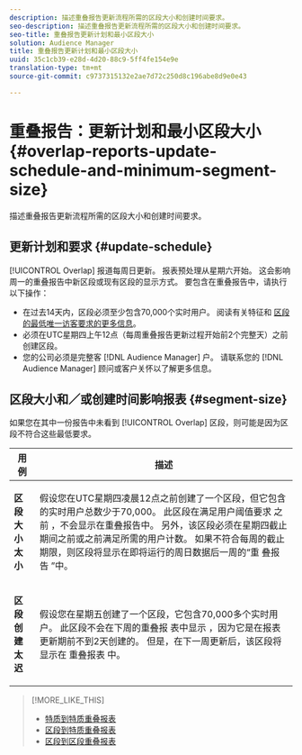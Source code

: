 ```yaml
---
description: 描述重叠报告更新流程所需的区段大小和创建时间要求。
seo-description: 描述重叠报告更新流程所需的区段大小和创建时间要求。
seo-title: 重叠报告更新计划和最小区段大小
solution: Audience Manager
title: 重叠报告更新计划和最小区段大小
uuid: 35c1cb39-e28d-4d20-88c9-5ff4fe154e9e
translation-type: tm+mt
source-git-commit: c9737315132e2ae7d72c250d8c196abe8d9e0e43

---
```



# 重叠报告：更新计划和最小区段大小{#overlap-reports-update-schedule-and-minimum-segment-size}

描述重叠报告更新流程所需的区段大小和创建时间要求。

## 更新计划和要求 {#update-schedule}

[!UICONTROL Overlap] 报道每周日更新。 报表预处理从星期六开始。 这会影响周一的重叠报告中新区段或现有区段的显示方式。 要包含在重叠报告中，请执行以下操作：

* 在过去14天内，区段必须至少包含70,000个实时用户。 阅读有关特征和 [区段的最低唯一访客要求的更多信息](../../reporting/report-sampling.md#data-sampling-ratio)。
* 必须在UTC星期四上午12点（每周重叠报告更新过程开始前2个完整天）之前创建区段。
* 您的公司必须是完整客 [!DNL Audience Manager] 户。 请联系您的 [!DNL Audience Manager] 顾问或客户关怀以了解更多信息。

## 区段大小和／或创建时间影响报表 {#segment-size}

如果您在其中一份报告中未看到 [!UICONTROL Overlap] 区段，则可能是因为区段不符合这些最低要求。

<table id="table_BE2937C1FA314BBDBD1D026321D6E6B1"> 
 <thead> 
  <tr> 
   <th colname="col1" class="entry"> 用例 </th> 
   <th colname="col2" class="entry"> 描述 </th> 
  </tr> 
 </thead>
 <tbody> 
  <tr> 
   <td colname="col1"> <p> <b>区段大小太小</b> </p> </td> 
   <td colname="col2"> <p>假设您在UTC星期四凌晨12点之前创建了一个区段，但它包含的实时用户总数少于70,000。 此区段在满足用户阈值要求 <span class="wintitle"> 之前</span> ，不会显示在重叠报告中。 另外，该区段必须在星期四截止期间之前或之前满足所需的用户计数。 如果不符合每周的截止期限，则区段将显示在即将运行的周日数据后一周的“重 <span class="wintitle"> 叠报告</span> ”中。 </p> </td> 
  </tr> 
  <tr> 
   <td colname="col1"> <p> <b>区段创建太迟</b> </p> </td> 
   <td colname="col2"> <p>假设您在星期五创建了一个区段，它包含70,000多个实时用户。 此区段不会在下周的重叠报 <span class="wintitle"> 表中显示</span> ，因为它是在报表更新期前不到2天创建的。 但是，在下一周更新后，该区段将显示在 <span class="wintitle"> 重叠报表</span> 中。 </p> </td> 
  </tr> 
 </tbody> 
</table>

>[!MORE_LIKE_THIS]
>
>* [特质到特质重叠报表](../../reporting/dynamic-reports/trait-trait-overlap-report.md#trait-to-trait-overlap-report)
>* [区段到特质重叠报表](../../reporting/dynamic-reports/segment-trait-overlap-report.md)
>* [区段到区段重叠报表](../../reporting/dynamic-reports/segment-segment-overlap-report.md)

